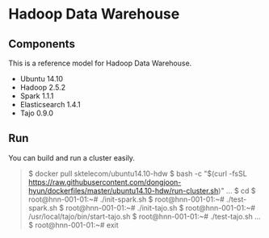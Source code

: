 Hadoop Data Warehouse
====================

Components
----------
This is a reference model for Hadoop Data Warehouse.

* Ubuntu 14.10
* Hadoop 2.5.2
* Spark 1.1.1
* Elasticsearch 1.4.1
* Tajo 0.9.0

Run
---
You can build and run a cluster easily.

> \$ docker pull sktelecom/ubuntu14.10-hdw
> \$ bash -c "$(curl -fsSL https://raw.githubusercontent.com/dongjoon-hyun/dockerfiles/master/ubuntu14.10-hdw/run-cluster.sh)"
> ...
> \$ cd
> \$ root@hnn-001-01:~# ./init-spark.sh 
> \$ root@hnn-001-01:~# ./test-spark.sh 
> \$ root@hnn-001-01:~# ./init-tajo.sh 
> \$ root@hnn-001-01:~# /usr/local/tajo/bin/start-tajo.sh 
> \$ root@hnn-001-01:~# ./test-tajo.sh 
> ...
> \$ root@hnn-001-01:~# exit
